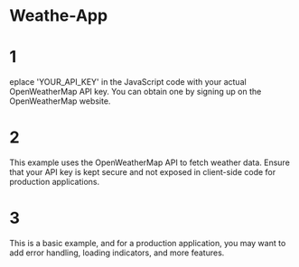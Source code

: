 # Weathe-App 
# 1 
eplace 'YOUR_API_KEY' in the JavaScript code with your actual OpenWeatherMap API key. You can obtain one by signing up on the OpenWeatherMap website.
# 2
This example uses the OpenWeatherMap API to fetch weather data. Ensure that your API key is kept secure and not exposed in client-side code for production applications.
# 3
This is a basic example, and for a production application, you may want to add error handling, loading indicators, and more features.